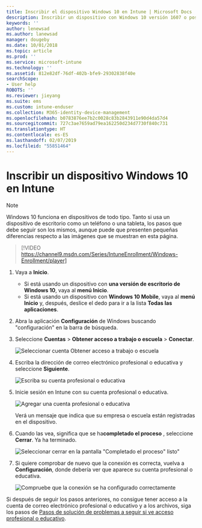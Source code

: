 ```yaml
---
title: Inscribir el dispositivo Windows 10 en Intune | Microsoft Docs
description: Inscribir un dispositivo con Windows 10 versión 1607 o posterior en Intune
keywords: ''
author: lenewsad
ms.author: lanewsad
manager: dougeby
ms.date: 10/01/2018
ms.topic: article
ms.prod: ''
ms.service: microsoft-intune
ms.technology: ''
ms.assetid: 812e82df-76df-402b-bfe9-29302838f40e
searchScope:
- User help
ROBOTS: ''
ms.reviewer: jieyang
ms.suite: ems
ms.custom: intune-enduser
ms.collection: M365-identity-device-management
ms.openlocfilehash: b0783876ee7b2c0028c83b2843911e90d4da57d4
ms.sourcegitcommit: 727c3ae7659ad79ea162250d234d7730f840c731
ms.translationtype: HT
ms.contentlocale: es-ES
ms.lasthandoff: 02/07/2019
ms.locfileid: "55851464"
---
```

# <a name="enroll-your-windows-10-device-in-intune"></a>Inscribir un dispositivo Windows 10 en Intune

> [!NOTE]
> Windows 10 funciona en dispositivos de todo tipo. Tanto si usa un dispositivo de escritorio como un teléfono o una tableta, los pasos que debe seguir son los mismos, aunque puede que presenten pequeñas diferencias respecto a las imágenes que se muestran en esta página.

> [!VIDEO https://channel9.msdn.com/Series/IntuneEnrollment/Windows-Enrollment/player]

1. Vaya a **Inicio**.

   - Si está usando un dispositivo con **una versión de escritorio de Windows 10**, vaya al **menú Inicio**.
   - Si está usando un dispositivo con **Windows 10 Mobile**, vaya al **menú Inicio** y, después, deslice el dedo para ir a la lista **Todas las aplicaciones**.

2. Abra la aplicación **Configuración** de Windows buscando "configuración" en la barra de búsqueda.

3. Seleccione **Cuentas** > **Obtener acceso a trabajo o escuela** > **Conectar**.

    ![Seleccionar cuenta Obtener acceso a trabajo o escuela](./media/w10-enroll-rs1-connect-to-work-or-school.png)

4. Escriba la dirección de correo electrónico profesional o educativa y seleccione **Siguiente**.

   ![Escriba su cuenta profesional o educativa](./media/w10-enroll-rs1-set-up-work-or-school-account.png)

5. Inicie sesión en Intune con su cuenta profesional o educativa.

    ![Agregar una cuenta profesional o educativa](./media/w10-enroll-rs1-enter-your-credentials.png)

    Verá un mensaje que indica que su empresa o escuela están registradas en el dispositivo.

6. Cuando las vea, significa que se ha**completado el proceso** , seleccione **Cerrar**. Ya ha terminado.

   ![Seleccionar cerrar en la pantalla "Completado el proceso" listo"](./media/w10-enroll-rs1-youre-all-set.png)

7. Si quiere comprobar de nuevo que la conexión es correcta, vuelva a **Configuración**, donde debería ver que aparece su cuenta profesional o educativa.

    ![Compruebe que la conexión se ha configurado correctamente](./media/w10-enroll-rs1-validate-successful-enrollment.png)

Si después de seguir los pasos anteriores, no consigue tener acceso a la cuenta de correo electrónico profesional o educativo y a los archivos, siga los pasos de [Pasos de solución de problemas a seguir si ve acceso profesional o educativo](troubleshoot-your-windows-10-device-windows.md#troubleshooting-steps-to-follow-if-you-see-access-work-or-school).
